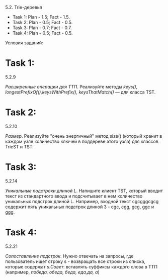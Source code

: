 5.2. Trie-деревья

 - Task 1: Plan - 1.5; Fact - 1.5.
 - Task 2: Plan - 0.5; Fact - 0.5.
 - Task 3: Plan - 0.7; Fact - 0.7.
 - Task 4: Plan - 0.5; Fact - 0.5.

Условия заданий: 

# Task 1:
5.2.9

_Расширенные операции для ТТП_. Реализуйте методы _keys(), longestPrefixOf(),keysWithPrefix(), keysThatMatch()_ — для класса TST.

# Task 2:
5.2.10

_Размер_. Реализуйте "очень энергичный" метод size() (который хранит в каждом узле количество ключей в поддереве этого узла) для классов TrieST и TST.

# Task 3:
5.2.14

_Уникальные подстроки длиной L_. Напишите клиент TST, который вводит текст из стандартного ввода и подсчитывает в нем количество уникальных подстрок длиной L. Например, входной текст cgcgggcgcg содержит пять уникальных подстрок длиной 3 - cgc, cgg, gcg, ggc и ggg. 

# Task 4:
5.2.21

_Сопоставление подстрок_. Нужно отвечать на запросы, где пользователь ищет строку s - возвращать все строки из списка,  которые содержат s._Совет_: вставлять суффиксы каждого слова в TTП (например, _победа, обеда, беда, еда,да, а_)

